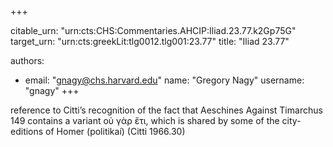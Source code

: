 +++


citable_urn: "urn:cts:CHS:Commentaries.AHCIP:Iliad.23.77.k2Gp75G"
target_urn: "urn:cts:greekLit:tlg0012.tlg001:23.77"
title: "Iliad 23.77"

authors:
- email: "gnagy@chs.harvard.edu"
  name: "Gregory Nagy"
  username: "gnagy"
+++

<p>reference to Citti’s recognition of the fact that Aeschines Against Timarchus 149 contains a variant οὐ γὰρ ἔτι, which is shared by some of the city-editions of Homer (politikaí) (Citti 1966.30)</p>